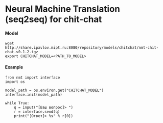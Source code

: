 # Neural Machine Translation (seq2seq) for chit-chat

#### Model

```
wget  http://share.ipavlov.mipt.ru:8080/repository/models/chitchat/nmt-chit-chat-v0.1.2.tgz
export CHITCHAT_MODEL=<PATH_TO_MODEL>
```
#### Example
```
from nmt import interface
import os

model_path = os.environ.get("CHITCHAT_MODEL")
interface.init(model_path)

while True:
    q = input("[Ваш вопрос]> ")
    r = interface.send(q)
    print("[Ответ]> %s" % r[0])

```
